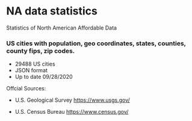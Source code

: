 # NA data statistics
Statistics of North American Affordable Data



### US cities with population, geo coordinates, states, counties, county fips, zip codes.

* 29488 US cities
* JSON format
* Up to date 09/28/2020

Offcial Sources:
* U.S. Geological Survey
https://www.usgs.gov/

* U.S. Census Bureau
https://www.census.gov/

